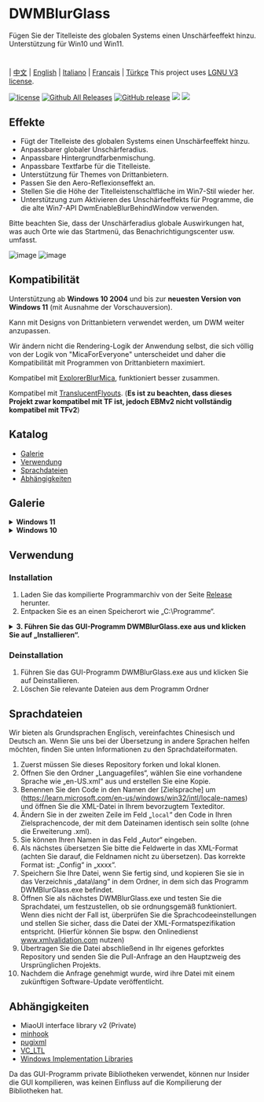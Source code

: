 # DWMBlurGlass
Fügen Sie der Titelleiste des globalen Systems einen Unschärfeeffekt hinzu. Unterstützung für Win10 und Win11.

#
| [中文](/README_ZH.md) | [English](/README.md) | [Italiano](/README_IT.md) | [Français](/README_FR.md) | [Türkçe](/README_TR.md)
This project uses [LGNU V3 license](/COPYING.LESSER).

[![license](https://img.shields.io/github/license/Maplespe/DWMBlurGlass.svg)](https://www.gnu.org/licenses/lgpl-3.0.en.html)
[![Github All Releases](https://img.shields.io/github/downloads/Maplespe/DWMBlurGlass/total.svg)](https://github.com/Maplespe/DWMBlurGlass/releases)
[![GitHub release](https://img.shields.io/github/release/Maplespe/DWMBlurGlass.svg)](https://github.com/Maplespe/DWMBlurGlass/releases/latest)
<img src="https://img.shields.io/badge/language-c++-F34B7D.svg"/>
<img src="https://img.shields.io/github/last-commit/Maplespe/DWMBlurGlass.svg"/>  

## Effekte
* Fügt der Titelleiste des globalen Systems einen Unschärfeeffekt hinzu.
* Anpassbarer globaler Unschärferadius.
* Anpassbare Hintergrundfarbenmischung.
* Anpassbare Textfarbe für die Titelleiste.
* Unterstützung für Themes von Drittanbietern.
* Passen Sie den Aero-Reflexionseffekt an.
* Stellen Sie die Höhe der Titelleistenschaltfläche im Win7-Stil wieder her.
* Unterstützung zum Aktivieren des Unschärfeeffekts für Programme, die die alte Win7-API DwmEnableBlurBehindWindow verwenden.

Bitte beachten Sie, dass der Unschärferadius globale Auswirkungen hat, was auch Orte wie das Startmenü, das Benachrichtigungscenter usw. umfasst.

![image](/Screenshot/001911.png)
![image](/Screenshot/10307.png)

## Kompatibilität
Unterstützung ab **Windows 10 2004** und bis zur **neuesten Version von Windows 11** (mit Ausnahme der Vorschauversion).

Kann mit Designs von Drittanbietern verwendet werden, um DWM weiter anzupassen.

Wir ändern nicht die Rendering-Logik der Anwendung selbst, die sich völlig von der Logik von "MicaForEveryone" unterscheidet und daher die Kompatibilität mit Programmen von Drittanbietern maximiert.

Kompatibel mit [ExplorerBlurMica](https://github.com/Maplespe/ExplorerBlurMica), funktioniert besser zusammen.

Kompatibel mit [TranslucentFlyouts](https://github.com/ALTaleX531/TranslucentFlyouts). (**Es ist zu beachten, dass dieses Projekt zwar kompatibel mit TF ist, jedoch EBMv2 nicht vollständig kompatibel mit TFv2**)

## Katalog
- [Galerie](#Galerie)
- [Verwendung](#Verwendung)
- [Sprachdateien](#Sprachdateien)
- [Abhängigkeiten](#Abhängigkeiten)

## Galerie
<details><summary><b>Windows 11</b></summary>
  
![image](/Screenshot/10307.png)

> Aktivieren Sie „DWMAPI-Mica-Effekt überschreiben (Win11)“

![image](/Screenshot/013521.png)
</details>

<details><summary><b>Windows 10</b></summary>

![image](/Screenshot/001911.png)

Verwendung von Themes von Drittanbietern

> Aktivieren Sie „Effekte auf Ränder erweitern (Win10)“

> Aktivieren Sie „Aero-Reflexionseffekt (Win10)“

> Aktivieren Sie „Höhe der Titelleistenschaltfläche reduzieren (Win7-Stil)“

![image](/Screenshot/025454_DE.png)

</details>

## Verwendung

### Installation
1. Laden Sie das kompilierte Programmarchiv von der Seite [Release](https://github.com/Maplespe/DWMBlurGlass/releases) herunter.
2. Entpacken Sie es an einen Speicherort wie „C:\Programme“.
<details><summary><b>3. Führen Sie das GUI-Programm DWMBlurGlass.exe aus und klicken Sie auf „Installieren“.</b></summary>

![image](/Screenshot/012746.png)

>Wenn die Meldung „Installation war erfolgreich!“ erscheint - Sie aber noch keine gültige Symboldatei heruntergeladen haben, laden Sie diese bitte unter Reiter „Symbole“ herunter, erst dann kann DWMBlurGlass verwendet werden.

>**Beachten Sie, dass Sie in Zukunft möglicherweise ähnliche Benachrichtigungen erhalten, insbesondere nach Systemaktualisierungen.**

![image](/Screenshot/012924.png)

</details>

### Deinstallation
1. Führen Sie das GUI-Programm DWMBlurGlass.exe aus und klicken Sie auf Deinstallieren.
2. Löschen Sie relevante Dateien aus dem Programm Ordner

## Sprachdateien
Wir bieten als Grundsprachen Englisch, vereinfachtes Chinesisch und Deutsch an.
Wenn Sie uns bei der Übersetzung in andere Sprachen helfen möchten, finden Sie unten Informationen zu den Sprachdateiformaten.

1. Zuerst müssen Sie dieses Repository forken und lokal klonen.
2. Öffnen Sie den Ordner „Languagefiles“, wählen Sie eine vorhandene Sprache wie „en-US.xml“ aus und erstellen Sie eine Kopie.
3. Benennen Sie den Code in den Namen der [Zielsprache] um (https://learn.microsoft.com/en-us/windows/win32/intl/locale-names) und öffnen Sie die XML-Datei in Ihrem bevorzugtem Texteditor.
4. Ändern Sie in der zweiten Zeile im Feld „`local`“ den Code in Ihren Zielsprachencode, der mit dem Dateinamen identisch sein sollte (ohne die Erweiterung .xml).
5. Sie können Ihren Namen in das Feld „Autor“ eingeben.
6. Als nächstes übersetzen Sie bitte die Feldwerte in das XML-Format (achten Sie darauf, die Feldnamen nicht zu übersetzen).
Das korrekte Format ist: „<config>Config</config>“ in „<config>xxxx</config>“.
7. Speichern Sie Ihre Datei, wenn Sie fertig sind, und kopieren Sie sie in das Verzeichnis „data\lang“ in dem Ordner, in dem sich das Programm DWMBlurGlass.exe befindet.
8. Öffnen Sie als nächstes DWMBlurGlass.exe und testen Sie die Sprachdatei, um festzustellen, ob sie ordnungsgemäß funktioniert. Wenn dies nicht der Fall ist, überprüfen Sie die Sprachcodeeinstellungen und stellen Sie sicher, dass die Datei der XML-Formatspezifikation entspricht. (Hierfür können Sie bspw. den Onlinedienst www.xmlvalidation.com nutzen)
9. Übertragen Sie die Datei abschließend in Ihr eigenes geforktes Repository und senden Sie die Pull-Anfrage an den Hauptzweig des Ursprünglichen Projekts.
10. Nachdem die Anfrage genehmigt wurde, wird ihre Datei mit einem zukünftigen Software-Update veröffentlicht.
   

## Abhängigkeiten
* MiaoUI interface library v2 (Private)
* [minhook](https://github.com/m417z/minhook)
* [pugixml](https://github.com/zeux/pugixml)
* [VC_LTL](https://github.com/Chuyu-Team/VC-LTL5)
* [Windows Implementation Libraries](https://github.com/Microsoft/wil)

Da das GUI-Programm private Bibliotheken verwendet, können nur Insider die GUI kompilieren, was keinen Einfluss auf die Kompilierung der Bibliotheken hat.
